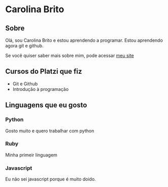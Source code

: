 # Carolina Brito

## Sobre

Olá, sou Carolina Brito e estou aprendendo a programar. Estou aprendendo agora git e github.

Se você quiser saber mais sobre mim, pode acessar [meu site](https://github.com/COAB1)

## Cursos do Platzi que fiz

- Git e Github
- Introdução à programação

## Linguagens que eu gosto

### Python

Gosto muito e quero trabalhar com python

### Ruby

Minha primeir linguagem

### Javascript

Eu não sei javascript porque é muito doido. 